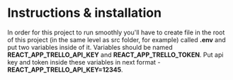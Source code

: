 # Instructions & installation

In order for this project to run smoothly you'll have to create file in the root of this project (in the same level as src folder, for example) called **.env** and put two variables inside of it.
Variables should be named **REACT_APP_TRELLO_API_KEY** and **REACT_APP_TRELLO_TOKEN**.
Put api key and token inside these variables in next format - **REACT_APP_TRELLO_API_KEY=12345**.
